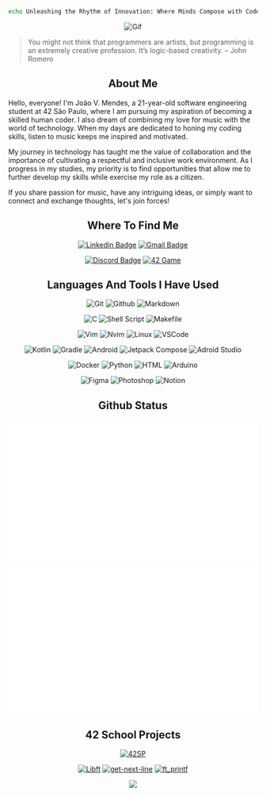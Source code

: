<div align="center">

```zsh
echo Unleashing the Rhythm of Innovation: Where Minds Compose with Code. 🖥️
```

![Gif](https://media4.giphy.com/media/v1.Y2lkPTc5MGI3NjExZDVrNW1qMDcxYm1sZ2pkeHlkeWE0N29qbmJnczNvejVwYXRqa2wyNCZlcD12MV9pbnRlcm5hbF9naWZfYnlfaWQmY3Q9Zw/DyojcnCuFN74wlVRJ9/giphy.gif)

</div>

> You might not think that programmers are artists, but programming is an extremely creative profession. It’s logic-based creativity. – John Romero

<div align="center">

## About Me

</div>

Hello, everyone! I'm João V. Mendes, a 21-year-old software engineering student at 42 São Paulo, where I am pursuing my aspiration of becoming a skilled human coder. I also dream of combining my love for music with the world of technology. When my days are dedicated to honing my coding skills, listen to music keeps me inspired and motivated. 

My journey in technology has taught me the value of collaboration and the importance of cultivating a respectful and inclusive work environment. As I progress in my studies, my priority is to find opportunities that allow me to further develop my skills while exercise my role as a citizen.

If you share passion for music, have any intriguing ideas, or simply want to connect and exchange thoughts, let's join forces!

<div align="center">

## Where To Find Me

[![Linkedin Badge](https://img.shields.io/badge/-Linkedin-0a66c2?&logo=Linkedin&logoColor=white)](https://www.linkedin.com/in/jv-mendes/)
[![Gmail Badge](https://img.shields.io/badge/-Gmail-EA4335?&logo=GMail&logoColor=white)](https://www.linkedin.com/in/jv-mendes/)

[![Discord Badge](https://img.shields.io/badge/-Discord-7289DA?&logo=Discord&logoColor=white)](https://discordapp.com/users/233882480606838784)
[![42 Game](https://img.shields.io/badge/Game-profile-dark_green?&logo=42&logoColor=white)](https://game.42sp.org.br/cadet/jovicto2)

## Languages And Tools I Have Used

![Git](https://img.shields.io/badge/-Git-%23F24E1E?&logo=Git&logoColor=white)
![Github](https://img.shields.io/badge/-Github-%2320232a.svg?&logo=Github&logoColor=white)
![Markdown](https://img.shields.io/badge/Markdown-%23000000.svg?&logo=markdown&logoColor=white)

![C](https://img.shields.io/badge/C-%2300599C.svg?&logo=c&logoColor=white)
![Shell Script](https://img.shields.io/badge/Shell_Script-%23121011.svg?&logo=gnu-bash&logoColor=white)
![Makefile](https://img.shields.io/badge/Makefile-%23F24E1E.svg?&logo=monzo&logoColor=white)

![Vim](https://img.shields.io/badge/-Vim-green?&logo=VIM&logoColor=black)
![Nvim](https://img.shields.io/badge/-Nvim-%23121011?&logo=Neovim&logoColor=white")
![Linux](https://img.shields.io/badge/Linux-FCC624?&logo=linux&logoColor=black)
![VSCode](https://img.shields.io/badge/-Visual%20Studio%20Code-23A9F2?&logo=Visual%20Studio%20Code&logoColor=white")

![Kotlin](https://img.shields.io/badge/-Kotlin-7F52FF?&logo=Kotlin&logoColor=white)
![Gradle](https://img.shields.io/badge/Gradle-02303A.svg?&logo=Gradle&logoColor=white)
![Android](https://img.shields.io/badge/Android-%2320232a.svg?&logo=android&logoColor=%a4c639)
![Jetpack Compose](https://img.shields.io/badge/-Jetpack_Compose-839e2e?&logo=JetpackCompose&logoColor=white)
![Adroid Studio](https://img.shields.io/badge/-Android_Studio-%2320232a?&logo=AndroidStudio&logoColor=dark-blue)

![Docker](https://img.shields.io/badge/Docker-%230db7ed.svg?&logo=docker&logoColor=white)
![Python](https://img.shields.io/badge/Python-3670A0?&logo=python&logoColor=ffdd54)
![HTML](https://img.shields.io/badge/-HTML-%23F24E1E?&logo=HTML5&logoColor=white)
![Arduino](https://img.shields.io/badge/-Arduino-00979D?&logo=Arduino&logoColor=white)

![Figma](https://img.shields.io/badge/Figma-%23F24E1E.svg?&logo=figma&logoColor=white)
![Photoshop](https://img.shields.io/badge/Photoshop-%2320232a.svg?&logo=adobephotoshop&logoColor=dark-blue)
![Notion](https://img.shields.io/badge/Notion-%23000000.svg?&logo=notion&logoColor=white)

## Github Status

[![status](https://raw.githubusercontent.com/mendes-jv/github-stats-transparent/output/generated/overview.svg)](#)
[![languages](https://raw.githubusercontent.com/mendes-jv/github-stats-transparent/output/generated/languages.svg)](#)

## 42 School Projects

[![42SP](https://img.shields.io/badge/Intra-jovicto2-dark_green?&logo=42&logoColor=white)](https://profile.intra.42.fr/users/jovicto2)

[![Libft](https://game.42sp.org.br/static/assets/achievements/libftm.png)](https://github.com/mendes-jv/libft "125/100")
[![get-next-line](https://game.42sp.org.br/static/assets/achievements/get_next_linem.png)](https://github.com/mendes-jv/get-next-line "125/100")
[![ft_printf](https://game.42sp.org.br/static/assets/achievements/ft_printfn.png)](https://github.com/mendes-jv/ft-printf "Current Project")

![](https://komarev.com/ghpvc/?username=mendes-jv&color=red)
</div>

